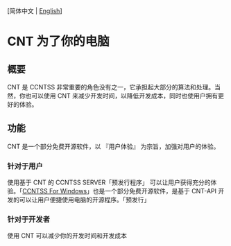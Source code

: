 [简体中文 | <a href="./Readme(en-us).md">English</a>]

# CNT 为了你的电脑
## 概要
CNT 是 CCNTSS 非常重要的角色没有之一，它承担起大部分的算法和处理。当然，你也可以使用 CNT 来减少开发时间，以降低开发成本，同时也使用户拥有更好的体验。
## 功能
CNT 是一个部分免费开源软件，以 『用户体验』 为宗旨，加强对用户的体验。
### 针对于用户
使用基于 CNT 的 CCNTSS SERVER「预发行程序」 可以让用户获得充分的体验。「<a href="https://github.com/TaimWay/CCNTSS_Server-Windows">CCNTSS For Windows</a>」也是一个部分免费开源软件，是基于 CNT-API 开发的可以让用户便捷使用电脑的开源程序。「预发行」
### 针对于开发者
使用 CNT 可以减少你的开发时间和开发成本 

